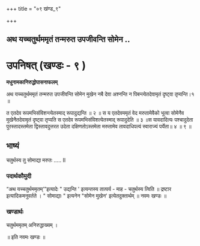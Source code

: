 +++
title = "०९ खंण्ड_९"

+++


## अथ यच्चतुर्थममृतं तन्मरुत उपजीवन्ति सोमेन ..

# **उपनिषत् (खण्डः - ९ )**

**मधुनामकानिरुद्धोपासनाफलम्**

अथ यच्चतुर्थममृतं तन्मरुत उपजीवन्ति सोमेन मुखेन नबै देवा अश्नन्ति न पिबन्त्येतदेवामृतं दृष्ट्वा तृप्यन्ति।१ ॥

त एतदेव रूपमभिसंविशन्त्येतस्माद् रूपादुद्यन्ति ॥ २ ॥ स य एतदेवममृतं वेद मरुतामेवैको भूत्वा सोमेनैव मुखेनैतदेवामृतं दृष्ट्वा तृप्यति स एतदेव रूपमभिसंविशत्येतस्माद् रूपादुदेति ॥ ३ ॥स यावदादित्यः पश्चादुदेता पुरस्तादस्तमेता द्विस्तावदुत्तरत उदेता दक्षिणतोऽस्तमेता मरुतामेव तावदाधिपत्यं स्वाराज्यं पर्येता॥ ४ ॥ ९ ॥

## **भाष्यं**

चतुर्थस्य तु सोमाद्या मरुतः ..... Il

### पदार्थकौमुदी

“अथ यच्चतुर्थममृतम्’”इत्यादेः " उद्यन्ति ' इत्यन्तस्य तात्पर्य - माह - चतुर्थस्य त्विति ॥ द्रष्टार इत्यादिकमनुवर्तते । " सोमाद्याः " इत्यनेन "सोमेन मुखेन' इत्येतदुक्तार्थम् ॥ नवमः खण्डः ॥

### **खण्डार्थः**

चतुर्थममृतम् अनिरुद्धाख्यम् ।

॥ इति नवमः खण्डः ॥

